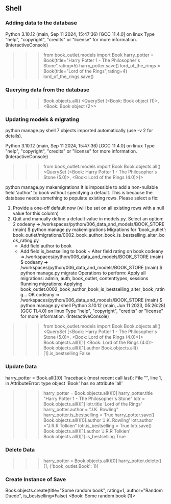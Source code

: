 ## Shell
### Adding data to the database
Python 3.10.12 (main, Sep 11 2024, 15:47:36) [GCC 11.4.0] on linux
Type "help", "copyright", "credits" or "license" for more information.
(InteractiveConsole)
>>> from book_outlet.models import Book
>>> harry_potter = Book(title="Harry Potter 1 - The Philosopher's Stone",rating=5)
>>> harry_potter.save()
>>> lord_of_the_rings = Book(title="Lord of the Rings",rating=4)
>>> lord_of_the_rings.save()
### Querying data from the database
>>> Book.objects.all()
<QuerySet [<Book: Book object (1)>, <Book: Book object (2>>

### Updating models & migrating
python manage.py shell
7 objects imported automatically (use -v 2 for details).

Python 3.10.12 (main, Sep 11 2024, 15:47:36) [GCC 11.4.0] on linux
Type "help", "copyright", "credits" or "license" for more information.
(InteractiveConsole)
>>> from book_outlet.models import Book
>>> Book.objects.all()
<QuerySet [<Book: Harry Potter 1 - The Philosopher's Stone (5.0)>, <Book: Lord of the Rings (4.0)>]>
>>> 
python manage.py makemigrations
It is impossible to add a non-nullable field 'author' to book without specifying a default. This is because the database needs something to populate existing rows.
Please select a fix:
 1) Provide a one-off default now (will be set on all existing rows with a null value for this column)
 2) Quit and manually define a default value in models.py.
Select an option: 2
codeany ➜ /workspaces/python/006_data_and_models/BOOK_STORE (main) $ python manage.py makemigrations
Migrations for 'book_outlet':
  book_outlet/migrations/0002_book_author_book_is_bestselling_alter_book_rating.py
    + Add field author to book
    + Add field is_bestselling to book
    ~ Alter field rating on book
codeany ➜ /workspaces/python/006_data_and_models/BOOK_STORE (main) $ 
codeany ➜ /workspaces/python/006_data_and_models/BOOK_STORE (main) $ python manage.py migrate
Operations to perform:
  Apply all migrations: admin, auth, book_outlet, contenttypes, sessions
Running migrations:
  Applying book_outlet.0002_book_author_book_is_bestselling_alter_book_rating... OK
codeany ➜ /workspaces/python/006_data_and_models/BOOK_STORE (main) $ python manage.py shell
Python 3.10.12 (main, Jun 11 2023, 05:26:28) [GCC 11.4.0] on linux
Type "help", "copyright", "credits" or "license" for more information.
(InteractiveConsole)
>>> from book_outlet.models import Book
>>> Book.objects.all()
<QuerySet [<Book: Harry Potter 1 - The Philosopher's Stone (5.0)>, <Book: Lord of the Rings (4.0)>]>
>>> Book.objects.all()[1]
<Book: Lord of the Rings (4.0)>
>>> Book.objects.all()[1].author
>>> Book.objects.all()[1].is_bestselling
False

### Update Data
 harry_potter = Book.all()[0]
Traceback (most recent call last):
  File "<console>", line 1, in <module>
AttributeError: type object 'Book' has no attribute 'all'
>>> harry_potter = Book.objects.all()[0]
>>> harry_potter.title
"Harry Potter 1 - The Philosopher's Stone"
>>> lotr = Book.objects.all()[1]
>>> lotr.title
'Lord of the Rings'
>>> harry_potter.author = "J.K. Rowling"
>>> harry_potter.is_bestselling = True
>>> harry_potter.save()
>>> Book.objects.all()[0].author
'J.K. Rowling'
>>> lotr.author ="J.R.R Tolkien"
>>> lotr.is_bestselling = True
>>> lotr.save()
>>> Book.objects.all()[1].author
'J.R.R Tolkien'
>>> Book.objects.all()[1].is_bestselling
True
>>> 
### Delete Data
>>> harry_potter = Book.objects.all()[0]
>>> harry_potter.delete()
(1, {'book_outlet.Book': 1})

### Create Instance of Save
Book.objects.create(title="Some random book", rating=1, author="Random Duede", is_bestselling=False)
<Book: Some random book (1)>